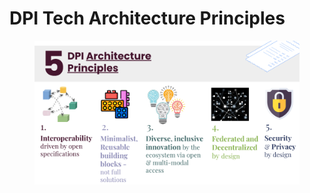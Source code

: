 # DPI Tech Architecture Principles

<figure><img src=".gitbook/assets/Screenshot 2023-06-03 at 2.14.27 PM.png" alt=""><figcaption></figcaption></figure>

